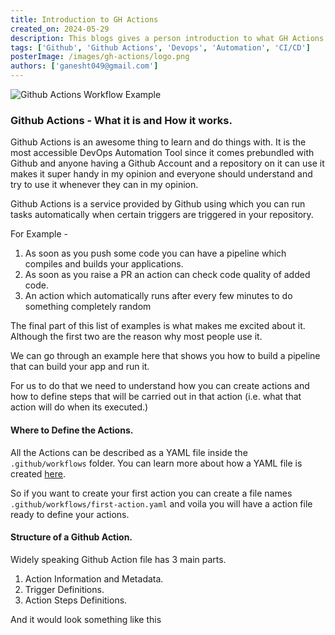 ```yaml
---
title: Introduction to GH Actions
created_on: 2024-05-29
description: This blogs gives a person introduction to what GH Actions are and what you can achieve by using it
tags: ['Github', 'Github Actions', 'Devops', 'Automation', 'CI/CD']
posterImage: /images/gh-actions/logo.png
authors: ['ganesht049@gmail.com']
---
```



![Github Actions Workflow Example](/images/gh-actions/overview-actions-simple.png)

### Github Actions - What it is and How it works.

Github Actions is an awesome thing to learn and do things with. It is the most
accessible DevOps Automation Tool since it comes prebundled with Github and 
anyone having a Github Account and a repository on it can use it makes it super
handy in my opinion and everyone should understand and try to use it whenever
they can in my opinion.

Github Actions is a service provided by Github using which you can run tasks
automatically when certain triggers are triggered in your repository.

For Example -
1. As soon as you push some code you can have a pipeline which compiles and
builds your applications.
2. As soon as you raise a PR an action can check code quality of added code.
3. An action which automatically runs after every few minutes to do something
   completely random

The final part of this list of examples is what makes me excited about it.
Although the first two are the reason why most people use it.

We can go through an example here that shows you how to build a pipeline that
can build your app and run it.

For us to do that we need to understand how you can create actions and how to
define steps that will be carried out in that action (i.e. what that action 
will do when its executed.)

#### Where to Define the Actions.

All the Actions can be described as a YAML file inside the `.github/workflows`
folder. You can learn more about how a YAML file is created [here](https://www.linode.com/docs/guides/yaml-reference/).

So if you want to create your first action you can create a file names
`.github/workflows/first-action.yaml` and voila you will have a action file
ready to define your actions.


#### Structure of a Github Action. 

Widely speaking Github Action file has 3 main parts. 

1. Action Information and Metadata.
2. Trigger Definitions.
3. Action Steps Definitions.

And it would look something like this

<script src="https://gist.github.com/gat786/77b5fa9d41ee8445cc1d71b8b8318c04.js?theme=dark"> </script>
